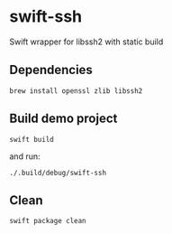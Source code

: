 # swift-ssh

Swift wrapper for libssh2 with static build

## Dependencies

```
brew install openssl zlib libssh2
```

## Build demo project

```
swift build
```

and run:

```
./.build/debug/swift-ssh
```

## Clean

```
swift package clean
```
